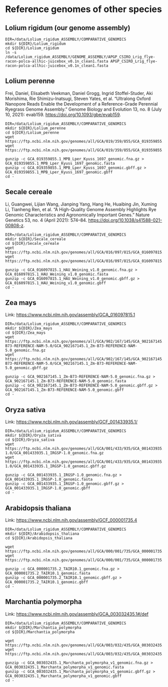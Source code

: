 # Reference genomes of other species

## Lolium rigidum (our genome assembly)
```{sh}
DIR=/data/Lolium_rigidum_ASSEMBLY/COMPARATIVE_GENOMICS
mkdir ${DIR}/Lolium_rigidum
cd ${DIR}/Lolium_rigidum
ln -s /data/Lolium_rigidum_ASSEMBLY/GENOME_ASSEMBLY/APGP_CSIRO_Lrig_flye-racon-polca-allhic-juicebox_v0.1n_clean1.fasta APGP_CSIRO_Lrig_flye-racon-polca-allhic-juicebox_v0.1n_clean1.fasta
```

## Lolium perenne
Frei, Daniel, Elisabeth Veekman, Daniel Grogg, Ingrid Stoffel-Studer, Aki Morishima, Rie Shimizu-Inatsugi, Steven Yates, et al. “Ultralong Oxford Nanopore Reads Enable the Development of a Reference-Grade Perennial Ryegrass Genome Assembly.” Genome Biology and Evolution 13, no. 8 (July 10, 2021): evab159. https://doi.org/10.1093/gbe/evab159.

```{sh}
DIR=/data/Lolium_rigidum_ASSEMBLY/COMPARATIVE_GENOMICS
mkdir ${DIR}/Lolium_perenne
cd ${DIR}/Lolium_perenne    
wget https://ftp.ncbi.nlm.nih.gov/genomes/all/GCA/019/359/855/GCA_019359855.1_MPB_Lper_Kyuss_1697/GCA_019359855.1_MPB_Lper_Kyuss_1697_genomic.fna.gz
wget https://ftp.ncbi.nlm.nih.gov/genomes/all/GCA/019/359/855/GCA_019359855.1_MPB_Lper_Kyuss_1697/GCA_019359855.1_MPB_Lper_Kyuss_1697_genomic.gbff.gz

gunzip -c GCA_019359855.1_MPB_Lper_Kyuss_1697_genomic.fna.gz > GCA_019359855.1_MPB_Lper_Kyuss_1697_genomic.fasta
gunzip -c GCA_019359855.1_MPB_Lper_Kyuss_1697_genomic.gbff.gz > GCA_019359855.1_MPB_Lper_Kyuss_1697_genomic.gbff
cd -
```

## Secale cereale
Li, Guangwei, Lijian Wang, Jianping Yang, Hang He, Huaibing Jin, Xuming Li, Tianheng Ren, et al. “A High-Quality Genome Assembly Highlights Rye Genomic Characteristics and Agronomically Important Genes.” Nature Genetics 53, no. 4 (April 2021): 574–84. https://doi.org/10.1038/s41588-021-00808-z.

```{sh}
DIR=/data/Lolium_rigidum_ASSEMBLY/COMPARATIVE_GENOMICS
mkdir ${DIR}/Secale_cereale
cd ${DIR}/Secale_cereale    
wget https://ftp.ncbi.nlm.nih.gov/genomes/all/GCA/016/097/815/GCA_016097815.1_HAU_Weining_v1.0/GCA_016097815.1_HAU_Weining_v1.0_genomic.fna.gz
wget https://ftp.ncbi.nlm.nih.gov/genomes/all/GCA/016/097/815/GCA_016097815.1_HAU_Weining_v1.0/GCA_016097815.1_HAU_Weining_v1.0_genomic.gbff.gz

gunzip -c GCA_016097815.1_HAU_Weining_v1.0_genomic.fna.gz > GCA_016097815.1_HAU_Weining_v1.0_genomic.fasta
gunzip -c GCA_016097815.1_HAU_Weining_v1.0_genomic.gbff.gz > GCA_016097815.1_HAU_Weining_v1.0_genomic.gbff
cd -
```

## Zea mays
Link: https://www.ncbi.nlm.nih.gov/assembly/GCA_016097815.1

```{sh}
DIR=/data/Lolium_rigidum_ASSEMBLY/COMPARATIVE_GENOMICS
mkdir ${DIR}/Zea_mays
cd ${DIR}/Zea_mays  
wget https://ftp.ncbi.nlm.nih.gov/genomes/all/GCA/902/167/145/GCA_902167145.1_Zm-B73-REFERENCE-NAM-5.0/GCA_902167145.1_Zm-B73-REFERENCE-NAM-5.0_genomic.fna.gz
wget https://ftp.ncbi.nlm.nih.gov/genomes/all/GCA/902/167/145/GCA_902167145.1_Zm-B73-REFERENCE-NAM-5.0/GCA_902167145.1_Zm-B73-REFERENCE-NAM-5.0_genomic.gbff.gz

gunzip -c GCA_902167145.1_Zm-B73-REFERENCE-NAM-5.0_genomic.fna.gz > GCA_902167145.1_Zm-B73-REFERENCE-NAM-5.0_genomic.fasta
gunzip -c GCA_902167145.1_Zm-B73-REFERENCE-NAM-5.0_genomic.gbff.gz > GCA_902167145.1_Zm-B73-REFERENCE-NAM-5.0_genomic.gbff
cd -
```

## Oryza sativa
Link: https://www.ncbi.nlm.nih.gov/assembly/GCF_001433935.1/

```{sh}
DIR=/data/Lolium_rigidum_ASSEMBLY/COMPARATIVE_GENOMICS
mkdir ${DIR}/Oryza_sativa
cd ${DIR}/Oryza_sativa  
wget https://ftp.ncbi.nlm.nih.gov/genomes/all/GCA/001/433/935/GCA_001433935.1_IRGSP-1.0/GCA_001433935.1_IRGSP-1.0_genomic.fna.gz
wget https://ftp.ncbi.nlm.nih.gov/genomes/all/GCA/001/433/935/GCA_001433935.1_IRGSP-1.0/GCA_001433935.1_IRGSP-1.0_genomic.gbff.gz

gunzip -c GCA_001433935.1_IRGSP-1.0_genomic.fna.gz > GCA_001433935.1_IRGSP-1.0_genomic.fasta
gunzip -c GCA_001433935.1_IRGSP-1.0_genomic.gbff.gz > GCA_001433935.1_IRGSP-1.0_genomic.gbff
cd -
```

## Arabidopsis thaliana
Link: https://www.ncbi.nlm.nih.gov/assembly/GCF_000001735.4

```{sh}
DIR=/data/Lolium_rigidum_ASSEMBLY/COMPARATIVE_GENOMICS
mkdir ${DIR}/Arabidopsis_thaliana
cd ${DIR}/Arabidopsis_thaliana  

wget https://ftp.ncbi.nlm.nih.gov/genomes/all/GCA/000/001/735/GCA_000001735.2_TAIR10.1/GCA_000001735.2_TAIR10.1_genomic.fna.gz
wget https://ftp.ncbi.nlm.nih.gov/genomes/all/GCA/000/001/735/GCA_000001735.2_TAIR10.1/GCA_000001735.2_TAIR10.1_genomic.gbff.gz

gunzip -c GCA_000001735.2_TAIR10.1_genomic.fna.gz > GCA_000001735.2_TAIR10.1_genomic.fasta
gunzip -c GCA_000001735.2_TAIR10.1_genomic.gbff.gz > GCA_000001735.2_TAIR10.1_genomic.gbff
cd -
```

## Marchantia polymorpha
Link: https://www.ncbi.nlm.nih.gov/assembly/GCA_003032435.1#/def

```{sh}
DIR=/data/Lolium_rigidum_ASSEMBLY/COMPARATIVE_GENOMICS
mkdir ${DIR}/Marchantia_polymorpha
cd ${DIR}/Marchantia_polymorpha  

wget https://ftp.ncbi.nlm.nih.gov/genomes/all/GCA/003/032/435/GCA_003032435.1_Marchanta_polymorpha_v1/GCA_003032435.1_Marchanta_polymorpha_v1_genomic.fna.gz
wget https://ftp.ncbi.nlm.nih.gov/genomes/all/GCA/003/032/435/GCA_003032435.1_Marchanta_polymorpha_v1/GCA_003032435.1_Marchanta_polymorpha_v1_genomic.gbff.gz

gunzip -c GCA_003032435.1_Marchanta_polymorpha_v1_genomic.fna.gz > GCA_003032435.1_Marchanta_polymorpha_v1_genomic.fasta
gunzip -c GCA_003032435.1_Marchanta_polymorpha_v1_genomic.gbff.gz > GCA_003032435.1_Marchanta_polymorpha_v1_genomic.gbff
cd -
```

